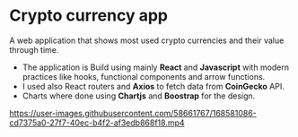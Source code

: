 # Crypto currency app
A web application that shows most used crypto currencies and their value through time.

* The application is Build using mainly **React** and **Javascript** with modern practices like hooks, functional components and arrow functions.
* I used also React routers and **Axios** to fetch data from **CoinGecko** API.
* Charts where done using **Chartjs** and **Boostrap** for the design.





https://user-images.githubusercontent.com/58661767/168581086-cd7375a0-27f7-40ec-b4f2-af3edb868f18.mp4

